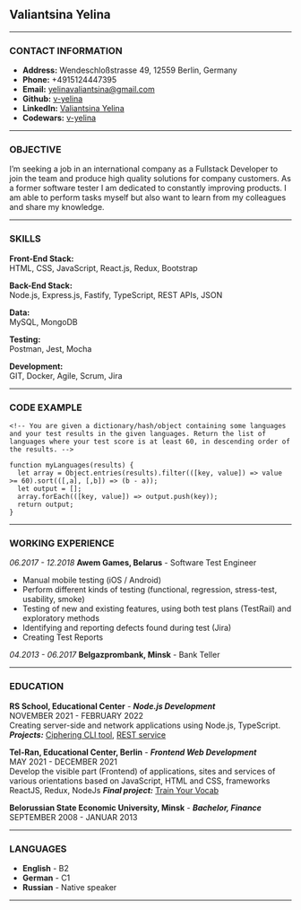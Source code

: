 ## **Valiantsina Yelina**
-----

### **CONTACT INFORMATION**

* **Address:** Wendeschloßstrasse 49, 12559 Berlin, Germany
* **Phone:** +4915124447395
* **Email:** yelinavaliantsina@gmail.com
* **Github:** [v-yelina](https://github.com/v-yelina)
* **LinkedIn:** [Valiantsina Yelina](https://www.linkedin.com/in/valiantsina-yelina/)
* **Codewars:** [v-yelina](https://www.codewars.com/users/v-yelina)
-----

### **OBJECTIVE**
I’m seeking a job in an international company as a Fullstack Developer to join the team and  produce high quality solutions for company customers. As a former software tester I am dedicated to constantly improving products. I am able to perform tasks myself but also want to learn from my colleagues and share my knowledge.

---

### **SKILLS**
**Front-End Stack:**  
HTML, CSS, JavaScript, React.js, Redux, Bootstrap


**Back-End Stack:**  
Node.js,  Express.js, Fastify, TypeScript, REST APIs, JSON


**Data:**  
MySQL, MongoDB


**Testing:**  
Postman, Jest, Mocha


**Development:**  
GIT, Docker, Agile, Scrum, Jira

---

### **CODE EXAMPLE**

```
<!-- You are given a dictionary/hash/object containing some languages and your test results in the given languages. Return the list of languages where your test score is at least 60, in descending order of the results. -->

function myLanguages(results) {
  let array = Object.entries(results).filter(([key, value]) => value >= 60).sort(([,a], [,b]) => (b - a));
  let output = [];
  array.forEach(([key, value]) => output.push(key));
  return output;
}
```
---
### **WORKING EXPERIENCE**

*06.2017 - 12.2018* **Awem Games, Belarus** - Software Test Engineer

* Manual mobile testing (iOS / Android)
* Perform different kinds of testing (functional, regression, stress-test, usability, smoke)
* Testing of new and existing features, using both test plans (TestRail) and exploratory methods
* Identifying and reporting defects found during test (Jira)
* Creating Test Reports  


*04.2013 - 06.2017* **Belgazprombank, Minsk** - Bank Teller

---

### **EDUCATION**
**RS School, Educational Center** - ***Node.js Development***  
NOVEMBER 2021 - FEBRUARY 2022  
Creating server-side and network applications using Node.js, TypeScript.  
***Projects:*** [Ciphering CLI tool](https://github.com/v-yelina/rsschool-ciphering-cli-tool), [REST service](https://github.com/v-yelina/nodejs2021Q4-service)

**Tel-Ran, Educational Center, Berlin** - ***Frontend Web Development***  
MAY 2021 - DECEMBER 2021  
Develop the visible part (Frontend) of applications, sites and services of various orientations based on JavaScript, HTML and CSS, frameworks ReactJS, Redux, NodeJs
***Final project:*** [Train Your Vocab](https://github.com/v-yelina/train-your-vocab)

**Belorussian State Economic University, Minsk** - ***Bachelor, Finance***  
SEPTEMBER 2008 - JANUAR 2013

---
### **LANGUAGES**

* **English** - B2  
* **German** - C1
* **Russian** - Native speaker

---